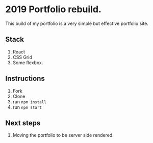 # 2019 Portfolio rebuild.
This build of my portfolio is a very simple but effective portfolio site.

## Stack
1. React
2. CSS Grid
3. Some flexbox.

## Instructions
1. Fork
2. Clone
3. run `npm install`
4. run `npm start`

## Next steps
1. Moving the portfolio to be server side rendered.
